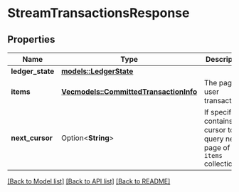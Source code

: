 # StreamTransactionsResponse

## Properties

Name | Type | Description | Notes
------------ | ------------- | ------------- | -------------
**ledger_state** | [**models::LedgerState**](LedgerState.md) |  | 
**items** | [**Vec<models::CommittedTransactionInfo>**](CommittedTransactionInfo.md) | The page of user transactions. | 
**next_cursor** | Option<**String**> | If specified, contains a cursor to query next page of the `items` collection. | [optional]

[[Back to Model list]](../README.md#documentation-for-models) [[Back to API list]](../README.md#documentation-for-api-endpoints) [[Back to README]](../README.md)


